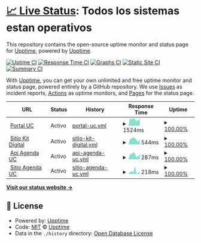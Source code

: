 # [📈 Live Status](https://upptime.github.io/upptime): <!--live status--> **Todos los sistemas estan operativos**

This repository contains the open-source uptime monitor and status page for [Upptime](https://upptime.js.org), powered by [Upptime](https://github.com/upptime/upptime).

[![Uptime CI](https://github.com/Asimovers/cl-asimov-uc-status/workflows/Uptime%20CI/badge.svg)](https://github.com/Asimovers/cl-asimov-uc-status/actions?query=workflow%3A%22Uptime+CI%22)
[![Response Time CI](https://github.com/Asimovers/cl-asimov-uc-status/workflows/Response%20Time%20CI/badge.svg)](https://github.com/Asimovers/cl-asimov-uc-status/actions?query=workflow%3A%22Response+Time+CI%22)
[![Graphs CI](https://github.com/Asimovers/cl-asimov-uc-status/workflows/Graphs%20CI/badge.svg)](https://github.com/Asimovers/cl-asimov-uc-status/actions?query=workflow%3A%22Graphs+CI%22)
[![Static Site CI](https://github.com/Asimovers/cl-asimov-uc-status/workflows/Static%20Site%20CI/badge.svg)](https://github.com/Asimovers/cl-asimov-uc-status/actions?query=workflow%3A%22Static+Site+CI%22)
[![Summary CI](https://github.com/Asimovers/cl-asimov-uc-status/workflows/Summary%20CI/badge.svg)](https://github.com/Asimovers/cl-asimov-uc-status/actions?query=workflow%3A%22Summary+CI%22)

With [Upptime](https://upptime.js.org), you can get your own unlimited and free uptime monitor and status page, powered entirely by a GitHub repository. We use [Issues](https://github.com/upptime/upptime/issues) as incident reports, [Actions](https://github.com/Asimovers/cl-asimov-uc-status/actions) as uptime monitors, and [Pages](https://upptime.github.io/upptime) for the status page.

<!--start: status pages-->
<!-- This summary is generated by Upptime (https://github.com/upptime/upptime) -->
<!-- Do not edit this manually, your changes will be overwritten -->
<!-- prettier-ignore -->
| URL | Status | History | Response Time | Uptime |
| --- | ------ | ------- | ------------- | ------ |
| <img alt="" src="https://icons.duckduckgo.com/ip3/uc.cl.ico" height="13"> [Portal UC](https://uc.cl) | Activo | [portal-uc.yml](https://github.com/Asimovers/cl-asimov-uc-status/commits/HEAD/history/portal-uc.yml) | <details><summary><img alt="Response time graph" src="./graphs/portal-uc/response-time-week.png" height="20"> 1524ms</summary><br><a href="https://status.uc.asimov.cl/history/portal-uc"><img alt="Response time 1580" src="https://img.shields.io/endpoint?url=https%3A%2F%2Fraw.githubusercontent.com%2FAsimovers%2Fcl-asimov-uc-status%2FHEAD%2Fapi%2Fportal-uc%2Fresponse-time.json"></a><br><a href="https://status.uc.asimov.cl/history/portal-uc"><img alt="24-hour response time 1733" src="https://img.shields.io/endpoint?url=https%3A%2F%2Fraw.githubusercontent.com%2FAsimovers%2Fcl-asimov-uc-status%2FHEAD%2Fapi%2Fportal-uc%2Fresponse-time-day.json"></a><br><a href="https://status.uc.asimov.cl/history/portal-uc"><img alt="7-day response time 1524" src="https://img.shields.io/endpoint?url=https%3A%2F%2Fraw.githubusercontent.com%2FAsimovers%2Fcl-asimov-uc-status%2FHEAD%2Fapi%2Fportal-uc%2Fresponse-time-week.json"></a><br><a href="https://status.uc.asimov.cl/history/portal-uc"><img alt="30-day response time 1580" src="https://img.shields.io/endpoint?url=https%3A%2F%2Fraw.githubusercontent.com%2FAsimovers%2Fcl-asimov-uc-status%2FHEAD%2Fapi%2Fportal-uc%2Fresponse-time-month.json"></a><br><a href="https://status.uc.asimov.cl/history/portal-uc"><img alt="1-year response time 1580" src="https://img.shields.io/endpoint?url=https%3A%2F%2Fraw.githubusercontent.com%2FAsimovers%2Fcl-asimov-uc-status%2FHEAD%2Fapi%2Fportal-uc%2Fresponse-time-year.json"></a></details> | <details><summary><a href="https://status.uc.asimov.cl/history/portal-uc">100.00%</a></summary><a href="https://status.uc.asimov.cl/history/portal-uc"><img alt="All-time uptime 100.00%" src="https://img.shields.io/endpoint?url=https%3A%2F%2Fraw.githubusercontent.com%2FAsimovers%2Fcl-asimov-uc-status%2FHEAD%2Fapi%2Fportal-uc%2Fuptime.json"></a><br><a href="https://status.uc.asimov.cl/history/portal-uc"><img alt="24-hour uptime 100.00%" src="https://img.shields.io/endpoint?url=https%3A%2F%2Fraw.githubusercontent.com%2FAsimovers%2Fcl-asimov-uc-status%2FHEAD%2Fapi%2Fportal-uc%2Fuptime-day.json"></a><br><a href="https://status.uc.asimov.cl/history/portal-uc"><img alt="7-day uptime 100.00%" src="https://img.shields.io/endpoint?url=https%3A%2F%2Fraw.githubusercontent.com%2FAsimovers%2Fcl-asimov-uc-status%2FHEAD%2Fapi%2Fportal-uc%2Fuptime-week.json"></a><br><a href="https://status.uc.asimov.cl/history/portal-uc"><img alt="30-day uptime 100.00%" src="https://img.shields.io/endpoint?url=https%3A%2F%2Fraw.githubusercontent.com%2FAsimovers%2Fcl-asimov-uc-status%2FHEAD%2Fapi%2Fportal-uc%2Fuptime-month.json"></a><br><a href="https://status.uc.asimov.cl/history/portal-uc"><img alt="1-year uptime 100.00%" src="https://img.shields.io/endpoint?url=https%3A%2F%2Fraw.githubusercontent.com%2FAsimovers%2Fcl-asimov-uc-status%2FHEAD%2Fapi%2Fportal-uc%2Fuptime-year.json"></a></details>
| <img alt="" src="https://icons.duckduckgo.com/ip3/kitdigital.uc.cl.ico" height="13"> [Sitio Kit Digital](https://kitdigital.uc.cl) | Activo | [sitio-kit-digital.yml](https://github.com/Asimovers/cl-asimov-uc-status/commits/HEAD/history/sitio-kit-digital.yml) | <details><summary><img alt="Response time graph" src="./graphs/sitio-kit-digital/response-time-week.png" height="20"> 544ms</summary><br><a href="https://status.uc.asimov.cl/history/sitio-kit-digital"><img alt="Response time 517" src="https://img.shields.io/endpoint?url=https%3A%2F%2Fraw.githubusercontent.com%2FAsimovers%2Fcl-asimov-uc-status%2FHEAD%2Fapi%2Fsitio-kit-digital%2Fresponse-time.json"></a><br><a href="https://status.uc.asimov.cl/history/sitio-kit-digital"><img alt="24-hour response time 536" src="https://img.shields.io/endpoint?url=https%3A%2F%2Fraw.githubusercontent.com%2FAsimovers%2Fcl-asimov-uc-status%2FHEAD%2Fapi%2Fsitio-kit-digital%2Fresponse-time-day.json"></a><br><a href="https://status.uc.asimov.cl/history/sitio-kit-digital"><img alt="7-day response time 544" src="https://img.shields.io/endpoint?url=https%3A%2F%2Fraw.githubusercontent.com%2FAsimovers%2Fcl-asimov-uc-status%2FHEAD%2Fapi%2Fsitio-kit-digital%2Fresponse-time-week.json"></a><br><a href="https://status.uc.asimov.cl/history/sitio-kit-digital"><img alt="30-day response time 517" src="https://img.shields.io/endpoint?url=https%3A%2F%2Fraw.githubusercontent.com%2FAsimovers%2Fcl-asimov-uc-status%2FHEAD%2Fapi%2Fsitio-kit-digital%2Fresponse-time-month.json"></a><br><a href="https://status.uc.asimov.cl/history/sitio-kit-digital"><img alt="1-year response time 517" src="https://img.shields.io/endpoint?url=https%3A%2F%2Fraw.githubusercontent.com%2FAsimovers%2Fcl-asimov-uc-status%2FHEAD%2Fapi%2Fsitio-kit-digital%2Fresponse-time-year.json"></a></details> | <details><summary><a href="https://status.uc.asimov.cl/history/sitio-kit-digital">100.00%</a></summary><a href="https://status.uc.asimov.cl/history/sitio-kit-digital"><img alt="All-time uptime 100.00%" src="https://img.shields.io/endpoint?url=https%3A%2F%2Fraw.githubusercontent.com%2FAsimovers%2Fcl-asimov-uc-status%2FHEAD%2Fapi%2Fsitio-kit-digital%2Fuptime.json"></a><br><a href="https://status.uc.asimov.cl/history/sitio-kit-digital"><img alt="24-hour uptime 100.00%" src="https://img.shields.io/endpoint?url=https%3A%2F%2Fraw.githubusercontent.com%2FAsimovers%2Fcl-asimov-uc-status%2FHEAD%2Fapi%2Fsitio-kit-digital%2Fuptime-day.json"></a><br><a href="https://status.uc.asimov.cl/history/sitio-kit-digital"><img alt="7-day uptime 100.00%" src="https://img.shields.io/endpoint?url=https%3A%2F%2Fraw.githubusercontent.com%2FAsimovers%2Fcl-asimov-uc-status%2FHEAD%2Fapi%2Fsitio-kit-digital%2Fuptime-week.json"></a><br><a href="https://status.uc.asimov.cl/history/sitio-kit-digital"><img alt="30-day uptime 100.00%" src="https://img.shields.io/endpoint?url=https%3A%2F%2Fraw.githubusercontent.com%2FAsimovers%2Fcl-asimov-uc-status%2FHEAD%2Fapi%2Fsitio-kit-digital%2Fuptime-month.json"></a><br><a href="https://status.uc.asimov.cl/history/sitio-kit-digital"><img alt="1-year uptime 100.00%" src="https://img.shields.io/endpoint?url=https%3A%2F%2Fraw.githubusercontent.com%2FAsimovers%2Fcl-asimov-uc-status%2FHEAD%2Fapi%2Fsitio-kit-digital%2Fuptime-year.json"></a></details>
| <img alt="" src="https://icons.duckduckgo.com/ip3/api.agenda.uc.asimov.cl.ico" height="13"> [Api Agenda UC](https://api.agenda.uc.asimov.cl/) | Activo | [api-agenda-uc.yml](https://github.com/Asimovers/cl-asimov-uc-status/commits/HEAD/history/api-agenda-uc.yml) | <details><summary><img alt="Response time graph" src="./graphs/api-agenda-uc/response-time-week.png" height="20"> 287ms</summary><br><a href="https://status.uc.asimov.cl/history/api-agenda-uc"><img alt="Response time 276" src="https://img.shields.io/endpoint?url=https%3A%2F%2Fraw.githubusercontent.com%2FAsimovers%2Fcl-asimov-uc-status%2FHEAD%2Fapi%2Fapi-agenda-uc%2Fresponse-time.json"></a><br><a href="https://status.uc.asimov.cl/history/api-agenda-uc"><img alt="24-hour response time 320" src="https://img.shields.io/endpoint?url=https%3A%2F%2Fraw.githubusercontent.com%2FAsimovers%2Fcl-asimov-uc-status%2FHEAD%2Fapi%2Fapi-agenda-uc%2Fresponse-time-day.json"></a><br><a href="https://status.uc.asimov.cl/history/api-agenda-uc"><img alt="7-day response time 287" src="https://img.shields.io/endpoint?url=https%3A%2F%2Fraw.githubusercontent.com%2FAsimovers%2Fcl-asimov-uc-status%2FHEAD%2Fapi%2Fapi-agenda-uc%2Fresponse-time-week.json"></a><br><a href="https://status.uc.asimov.cl/history/api-agenda-uc"><img alt="30-day response time 276" src="https://img.shields.io/endpoint?url=https%3A%2F%2Fraw.githubusercontent.com%2FAsimovers%2Fcl-asimov-uc-status%2FHEAD%2Fapi%2Fapi-agenda-uc%2Fresponse-time-month.json"></a><br><a href="https://status.uc.asimov.cl/history/api-agenda-uc"><img alt="1-year response time 276" src="https://img.shields.io/endpoint?url=https%3A%2F%2Fraw.githubusercontent.com%2FAsimovers%2Fcl-asimov-uc-status%2FHEAD%2Fapi%2Fapi-agenda-uc%2Fresponse-time-year.json"></a></details> | <details><summary><a href="https://status.uc.asimov.cl/history/api-agenda-uc">100.00%</a></summary><a href="https://status.uc.asimov.cl/history/api-agenda-uc"><img alt="All-time uptime 99.97%" src="https://img.shields.io/endpoint?url=https%3A%2F%2Fraw.githubusercontent.com%2FAsimovers%2Fcl-asimov-uc-status%2FHEAD%2Fapi%2Fapi-agenda-uc%2Fuptime.json"></a><br><a href="https://status.uc.asimov.cl/history/api-agenda-uc"><img alt="24-hour uptime 100.00%" src="https://img.shields.io/endpoint?url=https%3A%2F%2Fraw.githubusercontent.com%2FAsimovers%2Fcl-asimov-uc-status%2FHEAD%2Fapi%2Fapi-agenda-uc%2Fuptime-day.json"></a><br><a href="https://status.uc.asimov.cl/history/api-agenda-uc"><img alt="7-day uptime 100.00%" src="https://img.shields.io/endpoint?url=https%3A%2F%2Fraw.githubusercontent.com%2FAsimovers%2Fcl-asimov-uc-status%2FHEAD%2Fapi%2Fapi-agenda-uc%2Fuptime-week.json"></a><br><a href="https://status.uc.asimov.cl/history/api-agenda-uc"><img alt="30-day uptime 99.97%" src="https://img.shields.io/endpoint?url=https%3A%2F%2Fraw.githubusercontent.com%2FAsimovers%2Fcl-asimov-uc-status%2FHEAD%2Fapi%2Fapi-agenda-uc%2Fuptime-month.json"></a><br><a href="https://status.uc.asimov.cl/history/api-agenda-uc"><img alt="1-year uptime 99.97%" src="https://img.shields.io/endpoint?url=https%3A%2F%2Fraw.githubusercontent.com%2FAsimovers%2Fcl-asimov-uc-status%2FHEAD%2Fapi%2Fapi-agenda-uc%2Fuptime-year.json"></a></details>
| <img alt="" src="https://icons.duckduckgo.com/ip3/cl-uc-agenda-front.netlify.app.ico" height="13"> [Sitio Agenda UC](https://cl-uc-agenda-front.netlify.app/) | Activo | [sitio-agenda-uc.yml](https://github.com/Asimovers/cl-asimov-uc-status/commits/HEAD/history/sitio-agenda-uc.yml) | <details><summary><img alt="Response time graph" src="./graphs/sitio-agenda-uc/response-time-week.png" height="20"> 218ms</summary><br><a href="https://status.uc.asimov.cl/history/sitio-agenda-uc"><img alt="Response time 244" src="https://img.shields.io/endpoint?url=https%3A%2F%2Fraw.githubusercontent.com%2FAsimovers%2Fcl-asimov-uc-status%2FHEAD%2Fapi%2Fsitio-agenda-uc%2Fresponse-time.json"></a><br><a href="https://status.uc.asimov.cl/history/sitio-agenda-uc"><img alt="24-hour response time 190" src="https://img.shields.io/endpoint?url=https%3A%2F%2Fraw.githubusercontent.com%2FAsimovers%2Fcl-asimov-uc-status%2FHEAD%2Fapi%2Fsitio-agenda-uc%2Fresponse-time-day.json"></a><br><a href="https://status.uc.asimov.cl/history/sitio-agenda-uc"><img alt="7-day response time 218" src="https://img.shields.io/endpoint?url=https%3A%2F%2Fraw.githubusercontent.com%2FAsimovers%2Fcl-asimov-uc-status%2FHEAD%2Fapi%2Fsitio-agenda-uc%2Fresponse-time-week.json"></a><br><a href="https://status.uc.asimov.cl/history/sitio-agenda-uc"><img alt="30-day response time 244" src="https://img.shields.io/endpoint?url=https%3A%2F%2Fraw.githubusercontent.com%2FAsimovers%2Fcl-asimov-uc-status%2FHEAD%2Fapi%2Fsitio-agenda-uc%2Fresponse-time-month.json"></a><br><a href="https://status.uc.asimov.cl/history/sitio-agenda-uc"><img alt="1-year response time 244" src="https://img.shields.io/endpoint?url=https%3A%2F%2Fraw.githubusercontent.com%2FAsimovers%2Fcl-asimov-uc-status%2FHEAD%2Fapi%2Fsitio-agenda-uc%2Fresponse-time-year.json"></a></details> | <details><summary><a href="https://status.uc.asimov.cl/history/sitio-agenda-uc">100.00%</a></summary><a href="https://status.uc.asimov.cl/history/sitio-agenda-uc"><img alt="All-time uptime 100.00%" src="https://img.shields.io/endpoint?url=https%3A%2F%2Fraw.githubusercontent.com%2FAsimovers%2Fcl-asimov-uc-status%2FHEAD%2Fapi%2Fsitio-agenda-uc%2Fuptime.json"></a><br><a href="https://status.uc.asimov.cl/history/sitio-agenda-uc"><img alt="24-hour uptime 100.00%" src="https://img.shields.io/endpoint?url=https%3A%2F%2Fraw.githubusercontent.com%2FAsimovers%2Fcl-asimov-uc-status%2FHEAD%2Fapi%2Fsitio-agenda-uc%2Fuptime-day.json"></a><br><a href="https://status.uc.asimov.cl/history/sitio-agenda-uc"><img alt="7-day uptime 100.00%" src="https://img.shields.io/endpoint?url=https%3A%2F%2Fraw.githubusercontent.com%2FAsimovers%2Fcl-asimov-uc-status%2FHEAD%2Fapi%2Fsitio-agenda-uc%2Fuptime-week.json"></a><br><a href="https://status.uc.asimov.cl/history/sitio-agenda-uc"><img alt="30-day uptime 100.00%" src="https://img.shields.io/endpoint?url=https%3A%2F%2Fraw.githubusercontent.com%2FAsimovers%2Fcl-asimov-uc-status%2FHEAD%2Fapi%2Fsitio-agenda-uc%2Fuptime-month.json"></a><br><a href="https://status.uc.asimov.cl/history/sitio-agenda-uc"><img alt="1-year uptime 100.00%" src="https://img.shields.io/endpoint?url=https%3A%2F%2Fraw.githubusercontent.com%2FAsimovers%2Fcl-asimov-uc-status%2FHEAD%2Fapi%2Fsitio-agenda-uc%2Fuptime-year.json"></a></details>

<!--end: status pages-->

[**Visit our status website →**](https://upptime.github.io/upptime)

## 📄 License

- Powered by: [Upptime](https://github.com/upptime/upptime)
- Code: [MIT](./LICENSE) © [Upptime](https://upptime.js.org)
- Data in the `./history` directory: [Open Database License](https://opendatacommons.org/licenses/odbl/1-0/)
